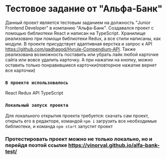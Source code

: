 # Тестовое задание от "Альфа-Банк"

Данный проект является тестовым заданием на должность "Junior Frontend Developer" в компанию "Альфа-Банк". Создавался проект с помощью библиотеки React и написан на TypeScript. Хранилище реализовано при помощи библиотеки Redux, а все стили написаны, как модули. В проекте присудствует адаптивная верстка и запрос к API https://github.com/gadhagod/Hyrule-Compendium-API. Также реализована возможность поставить или убрать лайк любой карточке сайта или вовсе удалить карточку. А при нажатии на кнопку, можно оставить только понравившиеся карточки(повторное нажатие вернeт все карточки)

### `В проекте использовалось`
React
Redux
API
TypeScript

### `Локальный запуск проекта`

Для локального открытия проекта требуется: скачать сам проект, открыть его в редакторе, командой `npm i` загрузить все необходимые библиотеки, и команда `npm start` запустит проект

### Протестировать проект можно не только локально, но и перейдя поэтой ссылке https://vinorval.github.io/alfa-bank-test/
